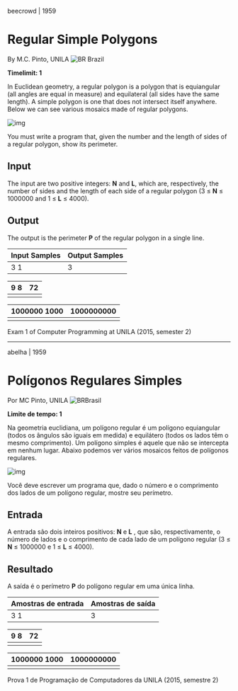 beecrowd | 1959

# Regular Simple Polygons

By M.C. Pinto, UNILA ![BR](https://resources.beecrowd.com.br/gallery/images/flags/br.gif) Brazil

**Timelimit: 1**

In Euclidean geometry, a regular polygon is a polygon that is equiangular (all angles are equal in measure) and equilateral (all sides have the same length). A simple polygon is one that does not intersect itself anywhere. Below we can see various mosaics made of regular polygons.

![img](https://www.urionlinejudge.com.br/gallery/images/contests/C_1.jpg)



You must write a program that, given the number and the length of sides of a regular polygon, show its perimeter.

## Input

The input are two positive integers: **N** and **L**, which are, respectively, the number of sides and the length of each side of a regular polygon (3 ≤ **N** ≤ 1000000 and 1 ≤ **L** ≤ 4000).

## Output

The output is the perimeter **P** of the regular polygon in a single line.

| Input Samples | Output Samples |
| ------------- | -------------- |
| 3 1           | 3              |

| 9 8  | 72   |
| ---- | ---- |
|      |      |

| 1000000 1000 | 1000000000 |
| ------------ | ---------- |
|              |            |

Exam 1 of Computer Programming at UNILA (2015, semester 2)

_________

abelha | 1959

# Polígonos Regulares Simples

Por MC Pinto, UNILA ![BR](https://resources.beecrowd.com.br/gallery/images/flags/br.gif)Brasil

**Limite de tempo: 1**

Na geometria euclidiana, um polígono regular é um polígono equiangular (todos os ângulos são iguais em medida) e equilátero (todos os lados têm o mesmo comprimento). Um polígono simples é aquele que não se intercepta em nenhum lugar. Abaixo podemos ver vários mosaicos feitos de polígonos regulares.

![img](https://www.urionlinejudge.com.br/gallery/images/contests/C_1.jpg)



Você deve escrever um programa que, dado o número e o comprimento dos lados de um polígono regular, mostre seu perímetro.

## Entrada

A entrada são dois inteiros positivos: **N** e **L** , que são, respectivamente, o número de lados e o comprimento de cada lado de um polígono regular (3 ≤ **N** ≤ 1000000 e 1 ≤ **L** ≤ 4000).

## Resultado

A saída é o perímetro **P** do polígono regular em uma única linha.

| Amostras de entrada | Amostras de saída |
| ------------------- | ----------------- |
| 3 1                 | 3                 |

| 9 8  | 72   |
| ---- | ---- |
|      |      |

| 1000000 1000 | 1000000000 |
| ------------ | ---------- |
|              |            |

Prova 1 de Programação de Computadores da UNILA (2015, semestre 2)
